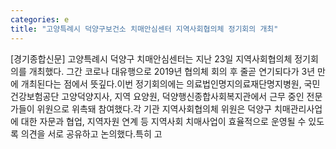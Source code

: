 ```yaml
---
categories: e
title: "고양특례시 덕양구보건소 치매안심센터 지역사회협의체 정기회의 개최"
---
```

[경기종합신문] 고양특례시 덕양구 치매안심센터는 지난 23일 지역사회협의체 정기회의를 개최했다. 그간 코로나 대유행으로 2019년 협의체 회의 후 줄곧 연기되다가 3년 만에 개최된다는 점에서 뜻깊다.이번 정기회의에는 의료법인명지의료재단명지병원, 국민건강보험공단 고양덕양지사, 지역 요양원, 덕양행신종합사회복지관에서 근무 중인 전문가들이 위원으로 위촉돼 참여했다.각 기관 지역사회협의체 위원은 덕양구 치매관리사업에 대한 자문과 협업, 지역자원 연계 등 지역사회 치매사업이 효율적으로 운영될 수 있도록 의견을 서로 공유하고 논의했다.특히 고